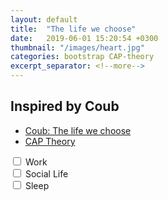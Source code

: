 ```yaml
---
layout: default
title:  "The life we choose"
date:   2019-06-01 15:20:54 +0300
thumbnail: "/images/heart.jpg"
categories: bootstrap CAP-theory
excerpt_separator: <!--more-->
---
```

<!--more-->
## Inspired by Coub

- [Coub: The life we choose](https://coub.com/view/1urac4)
- [CAP Theory](https://ru.wikipedia.org/wiki/%D0%A2%D0%B5%D0%BE%D1%80%D0%B5%D0%BC%D0%B0_CAP)




<div class=" switch switch-lg">
  <input type="checkbox" class="switch" id="customSwitch1">
  <label class="custom-control-label" for="customSwitch1">Work</label>
</div>
<div class=" switch switch-lg">
  <input type="checkbox" class="switch" id="customSwitch2">
  <label class="custom-control-label" for="customSwitch2">Social Life</label>
</div>
<div class=" switch switch-lg">
  <input type="checkbox" class="switch" id="customSwitch3">
  <label class="custom-control-label" for="customSwitch3">Sleep</label>
</div>

<script>
// fifo
const queue = [];
const checkboxs = document.getElementsByTagName('input');

for (let i in checkboxs) {
    if (checkboxs[i].addEventListener) {
        checkboxs[i].addEventListener('change', (e) => {
            if (e.target.checked) {
                queue.push(e.target.attributes.id.value);
                if (queue.length > 2) {
                    document.getElementById(queue.shift()).click();
                }
            } else {
                let index = queue.indexOf(e.target.attributes.id.value);

                if (index > -1) {
                    queue.splice(index, 1);
                }
            }
        })
    }
}
</script>